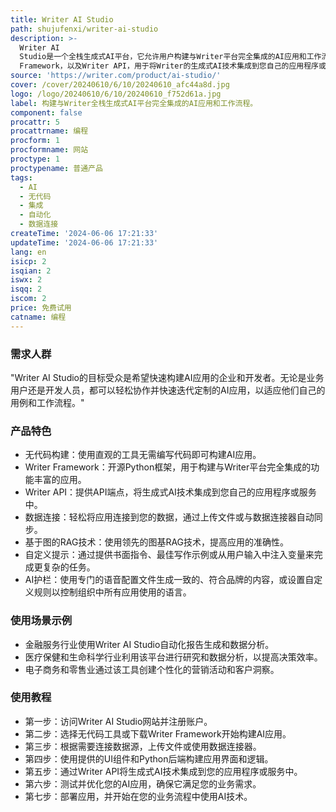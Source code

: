 ```yaml
---
title: Writer AI Studio
path: shujufenxi/writer-ai-studio
description: >-
  Writer AI
  Studio是一个全栈生成式AI平台，它允许用户构建与Writer平台完全集成的AI应用和工作流程。它提供了无代码工具，使任何人都能够构建自动化重复任务、生成资产或回答公司数据问题的应用。此外，它还提供了开源的Python框架Writer
  Framework，以及Writer API，用于将Writer的生成式AI技术集成到您自己的应用程序或服务中。
source: 'https://writer.com/product/ai-studio/'
cover: /cover/20240610/6/10/20240610_afc44a8d.jpg
logo: /logo/20240610/6/10/20240610_f752d61a.jpg
label: 构建与Writer全栈生成式AI平台完全集成的AI应用和工作流程。
component: false
procattr: 5
procattrname: 编程
procform: 1
procformname: 网站
proctype: 1
proctypename: 普通产品
tags:
  - AI
  - 无代码
  - 集成
  - 自动化
  - 数据连接
createTime: '2024-06-06 17:21:33'
updateTime: '2024-06-06 17:21:33'
lang: en
isicp: 2
isqian: 2
iswx: 2
isqq: 2
iscom: 2
price: 免费试用
catname: 编程
---
```




### 需求人群
"Writer AI Studio的目标受众是希望快速构建AI应用的企业和开发者。无论是业务用户还是开发人员，都可以轻松协作并快速迭代定制的AI应用，以适应他们自己的用例和工作流程。"

### 产品特色
* 无代码构建：使用直观的工具无需编写代码即可构建AI应用。
* Writer Framework：开源Python框架，用于构建与Writer平台完全集成的功能丰富的应用。
* Writer API：提供API端点，将生成式AI技术集成到您自己的应用程序或服务中。
* 数据连接：轻松将应用连接到您的数据，通过上传文件或与数据连接器自动同步。
* 基于图的RAG技术：使用领先的图基RAG技术，提高应用的准确性。
* 自定义提示：通过提供书面指令、最佳写作示例或从用户输入中注入变量来完成更复杂的任务。
* AI护栏：使用专门的语音配置文件生成一致的、符合品牌的内容，或设置自定义规则以控制组织中所有应用使用的语言。

### 使用场景示例
* 金融服务行业使用Writer AI Studio自动化报告生成和数据分析。
* 医疗保健和生命科学行业利用该平台进行研究和数据分析，以提高决策效率。
* 电子商务和零售业通过该工具创建个性化的营销活动和客户洞察。

### 使用教程
* 第一步：访问Writer AI Studio网站并注册账户。
* 第二步：选择无代码工具或下载Writer Framework开始构建AI应用。
* 第三步：根据需要连接数据源，上传文件或使用数据连接器。
* 第四步：使用提供的UI组件和Python后端构建应用界面和逻辑。
* 第五步：通过Writer API将生成式AI技术集成到您的应用程序或服务中。
* 第六步：测试并优化您的AI应用，确保它满足您的业务需求。
* 第七步：部署应用，并开始在您的业务流程中使用AI技术。

  
